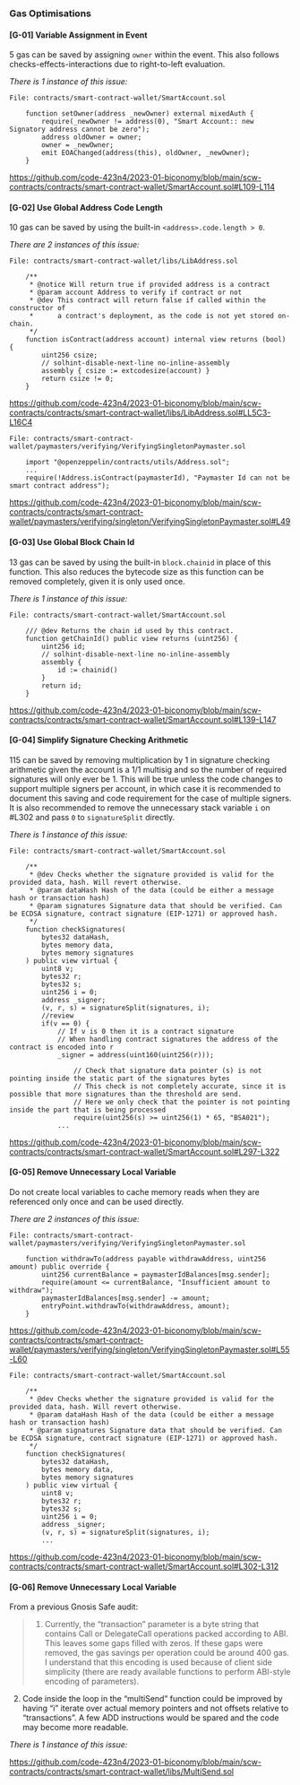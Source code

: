 ### **Gas Optimisations**
#### **[G-01] Variable Assignment in Event**
5 gas can be saved by assigning `owner` within the event. This also follows checks-effects-interactions due to right-to-left evaluation.

*There is 1 instance of this issue:*

```
File: contracts/smart-contract-wallet/SmartAccount.sol

    function setOwner(address _newOwner) external mixedAuth {
        require(_newOwner != address(0), "Smart Account:: new Signatory address cannot be zero");
        address oldOwner = owner;
        owner = _newOwner;
        emit EOAChanged(address(this), oldOwner, _newOwner);
    }
```
https://github.com/code-423n4/2023-01-biconomy/blob/main/scw-contracts/contracts/smart-contract-wallet/SmartAccount.sol#L109-L114

#### **[G-02] Use Global Address Code Length**
10 gas can be saved by using the built-in `<address>.code.length > 0`.

*There are 2 instances of this issue:*

```
File: contracts/smart-contract-wallet/libs/LibAddress.sol

    /**
     * @notice Will return true if provided address is a contract
     * @param account Address to verify if contract or not
     * @dev This contract will return false if called within the constructor of
     *      a contract's deployment, as the code is not yet stored on-chain.
     */
    function isContract(address account) internal view returns (bool) {
        uint256 csize;
        // solhint-disable-next-line no-inline-assembly
        assembly { csize := extcodesize(account) }
        return csize != 0;
    }
```
https://github.com/code-423n4/2023-01-biconomy/blob/main/scw-contracts/contracts/smart-contract-wallet/libs/LibAddress.sol#LL5C3-L16C4

```
File: contracts/smart-contract-wallet/paymasters/verifying/VerifyingSingletonPaymaster.sol

    import "@openzeppelin/contracts/utils/Address.sol";
    ...
    require(!Address.isContract(paymasterId), "Paymaster Id can not be smart contract address");
```
https://github.com/code-423n4/2023-01-biconomy/blob/main/scw-contracts/contracts/smart-contract-wallet/paymasters/verifying/singleton/VerifyingSingletonPaymaster.sol#L49

#### **[G-03] Use Global Block Chain Id**
13 gas can be saved by using the built-in `block.chainid` in place of this function. This also reduces the bytecode size as this function can be removed completely, given it is only used once.

*There is 1 instance of this issue:*

```
File: contracts/smart-contract-wallet/SmartAccount.sol

    /// @dev Returns the chain id used by this contract.
    function getChainId() public view returns (uint256) {
        uint256 id;
        // solhint-disable-next-line no-inline-assembly
        assembly {
            id := chainid()
        }
        return id;
    }
```
https://github.com/code-423n4/2023-01-biconomy/blob/main/scw-contracts/contracts/smart-contract-wallet/SmartAccount.sol#L139-L147

#### **[G-04] Simplify Signature Checking Arithmetic**
115 can be saved by removing multiplication by 1 in signature checking arithmetic given the account is a 1/1 multisig and so the number of required signatures will only ever be 1. This will be true unless the code changes to support multiple signers per account, in which case it is recommended to document this saving and code requirement for the case of multiple signers. It is also recommended to remove the unnecessary stack variable `i` on #L302 and pass `0` to `signatureSplit` directly.

*There is 1 instance of this issue:*

```
File: contracts/smart-contract-wallet/SmartAccount.sol

    /**
     * @dev Checks whether the signature provided is valid for the provided data, hash. Will revert otherwise.
     * @param dataHash Hash of the data (could be either a message hash or transaction hash)
     * @param signatures Signature data that should be verified. Can be ECDSA signature, contract signature (EIP-1271) or approved hash.
     */
    function checkSignatures(
        bytes32 dataHash,
        bytes memory data,
        bytes memory signatures
    ) public view virtual {
        uint8 v;
        bytes32 r;
        bytes32 s;
        uint256 i = 0;
        address _signer;
        (v, r, s) = signatureSplit(signatures, i);
        //review
        if(v == 0) {
            // If v is 0 then it is a contract signature
            // When handling contract signatures the address of the contract is encoded into r
            _signer = address(uint160(uint256(r)));

                // Check that signature data pointer (s) is not pointing inside the static part of the signatures bytes
                // This check is not completely accurate, since it is possible that more signatures than the threshold are send.
                // Here we only check that the pointer is not pointing inside the part that is being processed
                require(uint256(s) >= uint256(1) * 65, "BSA021");
            ...
```
https://github.com/code-423n4/2023-01-biconomy/blob/main/scw-contracts/contracts/smart-contract-wallet/SmartAccount.sol#L297-L322

#### **[G-05] Remove Unnecessary Local Variable**
Do not create local variables to cache memory reads when they are referenced only once and can be used directly.

*There are 2 instances of this issue:*

```
File: contracts/smart-contract-wallet/paymasters/verifying/VerifyingSingletonPaymaster.sol

    function withdrawTo(address payable withdrawAddress, uint256 amount) public override {
        uint256 currentBalance = paymasterIdBalances[msg.sender];
        require(amount <= currentBalance, "Insufficient amount to withdraw");
        paymasterIdBalances[msg.sender] -= amount;
        entryPoint.withdrawTo(withdrawAddress, amount);
    }
```
https://github.com/code-423n4/2023-01-biconomy/blob/main/scw-contracts/contracts/smart-contract-wallet/paymasters/verifying/singleton/VerifyingSingletonPaymaster.sol#L55-L60

```
File: contracts/smart-contract-wallet/SmartAccount.sol

    /**
     * @dev Checks whether the signature provided is valid for the provided data, hash. Will revert otherwise.
     * @param dataHash Hash of the data (could be either a message hash or transaction hash)
     * @param signatures Signature data that should be verified. Can be ECDSA signature, contract signature (EIP-1271) or approved hash.
     */
    function checkSignatures(
        bytes32 dataHash,
        bytes memory data,
        bytes memory signatures
    ) public view virtual {
        uint8 v;
        bytes32 r;
        bytes32 s;
        uint256 i = 0;
        address _signer;
        (v, r, s) = signatureSplit(signatures, i);
        ...
```
https://github.com/code-423n4/2023-01-biconomy/blob/main/scw-contracts/contracts/smart-contract-wallet/SmartAccount.sol#L302-L312

#### **[G-06] Remove Unnecessary Local Variable**
From a previous Gnosis Safe audit:
>1. Currently, the “transaction” parameter is a byte string that contains Call or DelegateCall
operations packed according to ABI. This leaves some gaps filled with zeros. If these gaps
were removed, the gas savings per operation could be around 400 gas. I understand that this
encoding is used because of client side simplicity (there are ready available functions to
perform ABI-style encoding of parameters).
2. Code inside the loop in the “multiSend” function could be improved by having “i” iterate over
actual memory pointers and not offsets relative to “transactions”. A few ADD instructions
would be spared and the code may become more readable.

*There is 1 instance of this issue:*

https://github.com/code-423n4/2023-01-biconomy/blob/main/scw-contracts/contracts/smart-contract-wallet/libs/MultiSend.sol